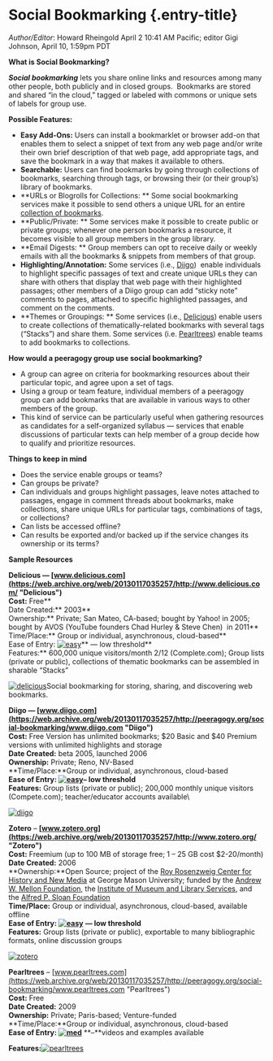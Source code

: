 Social Bookmarking {.entry-title}
==================

*Author/Editor*: Howard Rheingold April 2 10:41 AM Pacific; editor Gigi
Johnson, April 10, 1:59pm PDT

**What is Social Bookmarking?**

***Social bookmarking*** lets you share online links and resources among
many other people, both publicly and in closed groups.  Bookmarks are
stored and shared “in the cloud,” tagged or labeled with commons or
unique sets of labels for group use.

**Possible Features:**

-   **Easy Add-Ons:** Users can install a bookmarklet or browser add-on
    that enables them to select a snippet of text from any web page
    and/or write their own brief description of that web page, add
    appropriate tags, and save the bookmark in a way that makes it
    available to others.
-   **Searchable:** Users can find bookmarks by going through
    collections of bookmarks, searching through tags, or browsing their
    (or their group’s) library of bookmarks.
-   **URLs or Blogrolls for Collections: ** Some social bookmarking
    services make it possible to send others a unique URL for an entire
    [collection of bookmarks](https://web.archive.org/web/20130117035257/http://delicious.com/hrheingold/socialbookmarking "Howard Rheingold's Delicious Bookmarks").
-   **Public/Private: ** Some services make it possible to create public
    or private groups; whenever one person bookmarks a resource, it
    becomes visible to all group members in the group library.
-   **Email Digests: ** Group members can opt to receive daily or weekly
    emails with all the bookmarks & snippets from members of that group.
-   **Highlighting/Annotation:** Some services (i.e.,
    [Diigo](https://web.archive.org/web/20130117035257/http://www.diigo.com/))
     enable individuals to highlight specific passages of text and
    create unique URLs they can share with others that display that web
    page with their highlighted passages; other members of a Diigo group
    can add “sticky note” comments to pages, attached to specific
    highlighted passages, and comment on the comments.
-   **Themes or Groupings: ** Some services (i.e.,
    [Delicious](https://web.archive.org/web/20130117035257/http://delicious.com/))
    enable users to create collections of thematically-related bookmarks
    with several tags (“Stacks”) and share them. Some services (i.e.
    [Pearltrees](https://web.archive.org/web/20130117035257/http://peeragogy.org/social-bookmarking/www.pearltrees.com/))
    enable teams to add bookmarks to collections.

**How would a peeragogy group use social bookmarking?**

-   A group can agree on criteria for bookmarking resources about their
    particular topic, and agree upon a set of tags.
-   Using a group or team feature, individual members of a peeragogy
    group can add bookmarks that are available in various ways to other
    members of the group.
-   This kind of service can be particularly useful when gathering
    resources as candidates for a self-organized syllabus — services
    that enable discussions of particular texts can help member of a
    group decide how to qualify and prioritize resources.

**Things to keep in mind**

-   Does the service enable groups or teams?
-   Can groups be private?
-   Can individuals and groups highlight passages, leave notes attached
    to passages, engage in comment threads about bookmarks, make
    collections, share unique URLs for particular tags, combinations of
    tags, or collections?
-   Can lists be accessed offline?
-   Can results be exported and/or backed up if the service changes its
    ownership or its terms?

**Sample Resources**

**Delicious —
[www.delicious.com](https://web.archive.org/web/20130117035257/http://www.delicious.com/ "Delicious")\
 Cost:** Free**\
 Date Created:** 2003**\
 Ownership:** Private; San Mateo, CA-based; bought by Yahoo! in 2005;
bought by AVOS (YouTube founders Chad Hurley & Steve Chen)  in 2011**\
 Time/Place:** Group or individual, asynchronous, cloud-based**\
 Ease of
Entry: [![](Social%20Bookmarking%20%7C%20Peeragogy.org_files/easy.jpg "easy")](https://web.archive.org/web/20130117035257/http://peeragogy.org/wp-content/uploads/2012/03/easy.jpg)**
— low threshold**\
 Features:** 600,000 unique visitors/month 2/12 (Complete.com); Group
lists (private or public), collections of thematic bookmarks can be
assembled in sharable “Stacks”

[![](Social%20Bookmarking%20%7C%20Peeragogy.org_files/delicious-300x197.png "delicious")](https://web.archive.org/web/20130117035257/http://peeragogy.org/wp-content/uploads/2012/03/delicious.png)Social
bookmarking for storing, sharing, and discovering web bookmarks.

**Diigo —
[www.diigo.com](https://web.archive.org/web/20130117035257/http://peeragogy.org/social-bookmarking/www.diigo.com "Diigo")**\
 **Cost:** Free Version has unlimited bookmarks; \$20 Basic and \$40
Premium versions with unlimited highlights and storage\
 **Date Created:** beta 2005, launched 2006\
 **Ownership:** Private; Reno, NV-Based\
 **Time/Place:**Group or individual, asynchronous, cloud-based\
 **Ease of Entry:
**[![](Social%20Bookmarking%20%7C%20Peeragogy.org_files/easy.jpg "easy")](https://web.archive.org/web/20130117035257/http://peeragogy.org/wp-content/uploads/2012/03/easy.jpg)**–
low threshold\
 Features:** Group lists (private or public); 200,000 monthly unique
visitors (Compete.com); teacher/educator accounts available\

[![](Social%20Bookmarking%20%7C%20Peeragogy.org_files/diigo-300x177.png "diigo")](https://web.archive.org/web/20130117035257/http://peeragogy.org/wp-content/uploads/2012/03/diigo.png)

**Zotero** –
**[www.zotero.org](https://web.archive.org/web/20130117035257/http://www.zotero.org/ "Zotero")**\
 **Cost:** Freemium (up to 100 MB of storage free; 1 – 25 GB cost
\$2-20/month)\
 **Date Created:** 2006\
 **Ownership:**Open Source; project of the [Roy Rosenzweig Center for
History and New
Media](https://web.archive.org/web/20130117035257/http://chnm.gmu.edu/)
at George Mason University; funded by the [Andrew W. Mellon
Foundation](https://web.archive.org/web/20130117035257/http://mellon.org/),
the [Institute of Museum and Library
Services](https://web.archive.org/web/20130117035257/http://imls.gov/),
and the [Alfred P. Sloan
Foundation](https://web.archive.org/web/20130117035257/http://sloan.org/)\
 **Time/Place:** Group or individual, asynchronous, cloud-based,
available offline\
 **Ease of
Entry: **[![](Social%20Bookmarking%20%7C%20Peeragogy.org_files/easy.jpg "easy")](https://web.archive.org/web/20130117035257/http://peeragogy.org/wp-content/uploads/2012/03/easy.jpg)****
**— low threshold\
 Features:** Group lists (private or public), exportable to many
bibliographic formats, online discussion groups

[![](Social%20Bookmarking%20%7C%20Peeragogy.org_files/zotero-300x65.png "zotero")](https://web.archive.org/web/20130117035257/http://peeragogy.org/wp-content/uploads/2012/03/zotero.png)

**Pearltrees** –
[www.pearltrees.com](https://web.archive.org/web/20130117035257/http://peeragogy.org/social-bookmarking/www.pearltrees.com "Pearltrees")\
 **Cost:** Free\
 **Date Created:** 2009\
 **Ownership:** Private; Paris-based; Venture-funded\
 **Time/Place:**Group or individual, asynchronous, cloud-based\
 **Ease of
Entry: [![](Social%20Bookmarking%20%7C%20Peeragogy.org_files/med.jpg "med")](https://web.archive.org/web/20130117035257/http://peeragogy.org/wp-content/uploads/2012/03/med.jpg)**
**–**videos and examples available

**Features:**[![](Social%20Bookmarking%20%7C%20Peeragogy.org_files/pearltrees-300x156.png "pearltrees")](https://web.archive.org/web/20130117035257/http://peeragogy.org/wp-content/uploads/2012/03/pearltrees.png)
